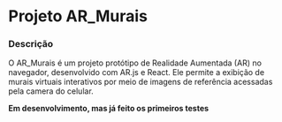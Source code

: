 # Projeto AR_Murais

### Descrição
O AR_Murais é um projeto protótipo de Realidade Aumentada (AR) no navegador, desenvolvido com AR.js e React. 
Ele permite a exibição de murais virtuais interativos por meio de imagens de referência acessadas pela camera do celular.

**Em desenvolvimento, mas já feito os primeiros testes**

